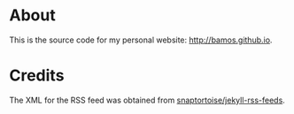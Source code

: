 # About
This is the source code for my personal website: <http://bamos.github.io>.

# Credits
The XML for the RSS feed was obtained from
[snaptortoise/jekyll-rss-feeds](https://github.com/snaptortoise/jekyll-rss-feeds).
